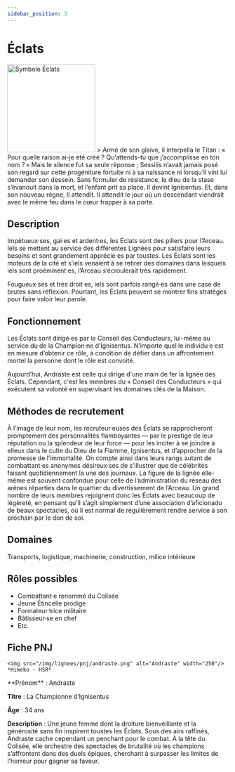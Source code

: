 ```yaml
---
sidebar_position: 3
---
```


# Éclats

<Columns>
  <Column className="col--3">
    <img src="/img/lignees/eclats.png" alt="Symbole Éclats" width="200"/>
  </Column>
  <Column>
> Armé de son glaive, il interpella le Titan : « Pour quelle raison ai-je été créé ? Qu’attends-tu que j’accomplisse en ton nom ? » Mais le silence fut sa seule réponse ; Sessilis n’avait jamais posé son regard sur cette progéniture fortuite ni à sa naissance ni lorsqu’il vint lui demander son dessein. Sans formuler de résistance, le dieu de la stase s’évanouit dans la mort, et l’enfant prit sa place. Il devint Ignisentus.
Et, dans son nouveau règne, Il attendit. Il attendit le jour où un descendant viendrait avec le même feu dans le cœur frapper à sa porte.
  </Column>
</Columns>

## Description

Impétueux·ses, gai·es et ardent·es, les Éclats sont des piliers pour l’Arceau. Iels se mettent au service des différentes Lignées pour satisfaire leurs besoins et sont grandement apprécié·es par toustes. Les Éclats sont les moteurs de la cité et s’iels venaient à se retirer des domaines dans lesquels iels sont proéminent·es, l’Arceau s’écroulerait très rapidement.

Fougueux·ses et très droit·es, iels sont parfois rangé·es dans une case de brutes sans réflexion. Pourtant, les Éclats peuvent se montrer fins stratèges pour faire valoir leur parole.

## Fonctionnement

Les Éclats sont dirigé·es par le Conseil des Conducteurs, lui-même au service du·de la Champion·ne d’Ignisentus. N’importe quel·le individu·e est en mesure d’obtenir ce rôle, à condition de défier dans un affrontement mortel la personne dont le rôle est convoité.

Aujourd’hui, Andraste est celle qui dirige d'une main de fer la lignée des Éclats. Cependant, c'est les membres du « Conseil des Conducteurs » qui exécutent sa volonté en supervisant les domaines clés de la Maison.

## Méthodes de recrutement

À l’image de leur nom, les recruteur·euses des Éclats se rapprocheront promptement des personnalités flamboyantes — par le prestige de leur réputation ou la splendeur de leur force — pour les inciter à se joindre à elleux dans le culte du Dieu de la Flamme, Ignisentus, et d’approcher de la promesse de l’immortalité. On compte ainsi dans leurs rangs autant de combattant·es anonymes désireux·ses de s’illustrer que de célébrités faisant quotidiennement la une des journaux. La figure de la lignée elle-même est souvent confondue pour celle de l’administration du réseau des arènes réparties dans le quartier du divertissement de l’Arceau. Un grand nombre de leurs membres rejoignent donc les Éclats avec beaucoup de légèreté, en pensant qu’il s’agit simplement d’une association d’aficionado de beaux spectacles, où il est normal de régulièrement rendre service à son prochain par le don de soi.

## Domaines

Transports, logistique, machinerie, construction, milice intérieure

## Rôles possibles

- Combattant·e renommé du Colisée
- Jeune Étincelle prodige
- Formateur·trice militaire
- Bâtisseur·se en chef
- Etc.

## Fiche PNJ

<Columns>
  <Column className='col--4'>

    <img src="/img/lignees/pnj/andraste.png" alt="Andraste" width="250"/>
    *Himeko - HSR*

  </Column>
  <Column>
**Prénom** : Andraste

**Titre** : La Championne d’Ignisentus

**Âge** : 34 ans

**Description** : Une jeune femme dont la droiture bienveillante et la générosité sans fin inspirent toustes les Éclats. Sous des airs raffinés, Andraste cache cependant un penchant pour le combat. À la tête du Colisée, elle orchestre des spectacles de brutalité où les champions s’affrontent dans des duels épiques, cherchant à surpasser les limites de l’horreur pour gagner sa faveur.
</Column>
</Columns>
